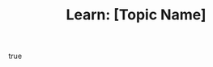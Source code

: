 ---
name: "📚 Learning Note"
description: "Document something you learned about backend development"
title: "Learn: [Topic Name]"
labels: ["learning", "documentation"]
body:
  - type: textarea
    id: content
    attributes:
      label: "Learning Content"
      description: "Fill out your learning notes below"
      placeholder: |
        ## What I Learned
        [Brief description of the concept]

        ## Key Takeaways
        - [Main point 1]
        - [Main point 2] 
        - [Main point 3]

        ## Where This Fits
        - New file in: `[path]`
        - Addition to existing file: `[file path]`

        ## Resources I Used
        - [Link 1]
        - [Link 2]

        ## Confidence Level
        - [ ] Just starting to understand
        - [ ] Comfortable with basics
        - [ ] Ready to explain to others
    validations:
      required: true
---